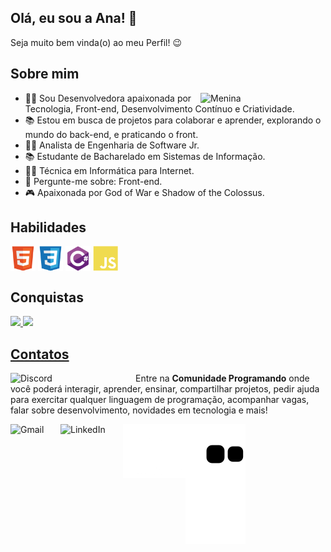 ## Olá, eu sou a Ana! 👋
Seja muito bem vinda(o) ao meu Perfil! 😉

## Sobre mim

<div>
  <img align="right" alt="Menina" width="200px" src="https://media.giphy.com/media/eK1mmw4Etx28KZRq5h/giphy.gif"/>
</div>

- 👩‍💻 Sou Desenvolvedora apaixonada por Tecnologia, Front-end, Desenvolvimento Contínuo e Criatividade.
- 📚 Estou em busca de projetos para colaborar e aprender, explorando o mundo do back-end, e praticando o front.
- 👩‍💼 Analista de Engenharia de Software Jr.
- 📚 Estudante de Bacharelado em Sistemas de Informação.
- 👩‍🎓 Técnica em Informática para Internet.
- 💬 Pergunte-me sobre: Front-end.
- 🎮 Apaixonada por God of War e Shadow of the Colossus.
  
## Habilidades
<div style="display: inline_block">
  <img align="center" alt="Ana-HTML" height="40px" src="https://raw.githubusercontent.com/devicons/devicon/master/icons/html5/html5-original.svg">
  <img align="center" alt="Ana-CSS" height="40px" src="https://raw.githubusercontent.com/devicons/devicon/master/icons/css3/css3-original.svg">
  <img align="center" alt="Ana-Csharp" height="40px" src="https://raw.githubusercontent.com/devicons/devicon/master/icons/csharp/csharp-original.svg">
  <img align="center" alt="Ana-Js" height="40px"src="https://raw.githubusercontent.com/devicons/devicon/master/icons/javascript/javascript-plain.svg">
</div>

## Conquistas

<div>
  <a href="https://github.com/AnaProgramando">
  <img height="140em" src="https://github-readme-stats.vercel.app/api?username=AnaProgramando&show_icons=true&theme=dracula&include_all_commits=true&count_private=true"/>
  <img height="140em" src="https://github-readme-stats.vercel.app/api/top-langs/?username=AnaProgramando&layout=compact&langs_count=16&theme=dracula"/>
</div>
  
## Contatos

[<img align="left" alt="Discord" width="200px" src="https://media.giphy.com/media/2qzDvLPSAQDjMm27km/giphy.gif"/>](https://discord.gg/C4PFK4W4HN)
Entre na **Comunidade Programando** onde você poderá interagir, aprender, ensinar, compartilhar projetos, pedir ajuda para exercitar qualquer linguagem de programação, acompanhar vagas, falar sobre desenvolvimento, novidades em tecnologia e mais!
  
[<img align="left" alt="Gmail" width="80px" src="https://media.giphy.com/media/YmhqSIaLh82K5lTEW5/giphy.gif"/>](mailto:anabe.valentim@gmail.com)
[<img align="left" alt="LinkedIn" width="100px" src="https://media.giphy.com/media/sQB6lgeTlv5Krjq7YN/giphy.gif"/>](https://www.linkedin.com/in/ana-beatriz-valentim)
[<img align="left" alt="Beacons" width="100px" src="https://github.com/AnaProgramando/AnaProgramando/blob/9b88fb1e1bc1e1cd68954d6aa5b2312b51a92220/beacons_logo.png"/>](https://beacons.page/anaprogramando)
  
  ![Snake animation](https://github.com/rafaballerini/rafaballerini/blob/output/github-contribution-grid-snake.svg)
  
